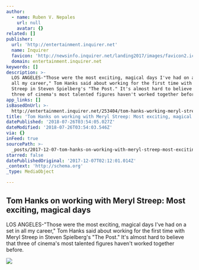 ```yaml
---
author:
  - name: Ruben V. Nepales
    url: null
    avatar: {}
related: []
publisher:
  url: 'http://entertainment.inquirer.net'
  name: Inquirer
  favicon: 'http://newsinfo.inquirer.net/landing2017/images/favicon2.ico'
  domain: entertainment.inquirer.net
keywords: []
description: >-
  LOS ANGELES-"Those were the most exciting, magical days I've had on a set in
  all my career," Tom Hanks said about working for the first time with Meryl
  Streep in Steven Spielberg's "The Post." It's almost hard to believe that
  three of cinema's most talented figures haven't worked together before.
app_links: []
isBasedOnUrl: >-
  http://entertainment.inquirer.net/253404/tom-hanks-working-meryl-streep-exciting-magical-days
title: 'Tom Hanks on working with Meryl Streep: Most exciting, magical days'
datePublished: '2018-07-26T03:54:05.027Z'
dateModified: '2018-07-26T03:54:03.546Z'
via: {}
inFeed: true
sourcePath: >-
  _posts/2017-12-07-tom-hanks-on-working-with-meryl-streep-most-exciting-magic.md
starred: false
datePublishedOriginal: '2017-12-07T02:12:01.014Z'
_context: 'http://schema.org'
_type: MediaObject

---
```

<article style=""><h1>Tom Hanks on working with Meryl Streep: Most exciting, magical days</h1><p>LOS ANGELES-"Those were the most exciting, magical days I've had on a set in all my career," Tom Hanks said about working for the first time with Meryl Streep in Steven Spielberg's "The Post." It's almost hard to believe that three of cinema's most talented figures haven't worked together before.</p><img src="http://entertainment.inquirer.net/wp-content/blogs.dir/6/files/2017/12/t1207hollywood-4-e1512561538528-600x519.jpg" /></article>